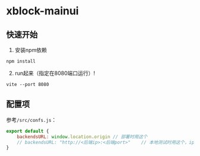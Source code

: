 # xblock-mainui

## 快速开始
1. 安装npm依赖
```shell
npm install
```
2. run起来（指定在8080端口运行）!
```shell
vite --port 8080
```

## 配置项
参考`/src/confs.js`：
```js
export default {
    backendsURL: window.location.origin // 部署时用这个
    // backendsURL: "http://<后端ip>:<后端port>"    // 本地测试时用这个，ip和port问后端同学要鸭
}
```